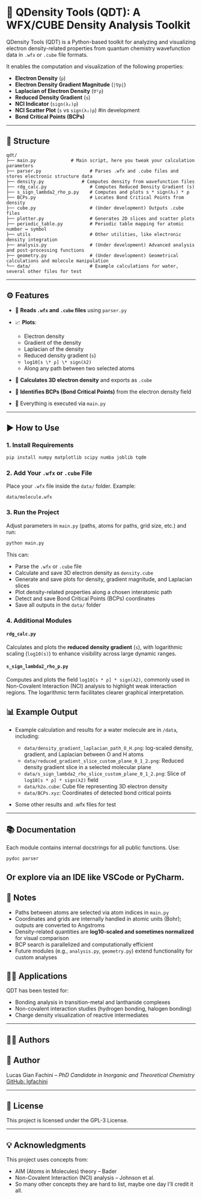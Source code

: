 
# 🧪 QDensity Tools (QDT): A WFX/CUBE Density Analysis Toolkit

QDensity Tools (QDT) is a Python-based toolkit for analyzing and visualizing electron density-related properties from quantum chemistry wavefunction data in `.wfx` or `.cube` file formats.

It enables the computation and visualization of the following properties:

- **Electron Density** (`ρ`)
- **Electron Density Gradient Magnitude** (`|∇ρ|`)
- **Laplacian of Electron Density** (`∇²ρ`)
- **Reduced Density Gradient** (`s`)
- **NCI Indicator** (`sign(λ₂)ρ`)
- **NCI Scatter Plot** (`s` vs `sign(λ₂)ρ`) #in development
- **Bond Critical Points (BCPs)**

---

## 📁 Structure

```
qdt/
├── main.py		        # Main script, here you tweak your calculation parameters
├── parser.py                  # Parses .wfx and .cube files and stores electronic structure data
├── density.py            	# Computes density from wavefunction files
├── rdg_calc.py                # Computes Reduced Density Gradient (s)
├── s_sign_lambda2_rho_p.py    # Computes and plots s * sign(λ₂) * ρ
├── BCPs.py                    # Locates Bond Critical Points from density
├── cube.py                    # (Under development) Outputs .cube files
├── plotter.py                 # Generates 2D slices and scatter plots
├── periodic_table.py          # Periodic table mapping for atomic number ↔ symbol
├── utils                      # Other utilities, like electronic density integration
├── analysis.py                # (Under development) Advanced analysis and post-processing functions
├── geometry.py                # (Under development) Geometrical calculations and molecule manipulation
└── data/                      # Example calculations for water, several other files for test

```

---

## ⚙️ Features

* 📄 **Reads `.wfx` and `.cube` files** using `parser.py`
* 📈 **Plots**:

  * Electron density
  * Gradient of the density
  * Laplacian of the density
  * Reduced density gradient (`s`)
  * `log10[s \* ρ] \* sign(λ2)`
  * Along any path between two selected atoms
* 🧊 **Calculates 3D electron density** and exports as `.cube`
* 🧠 **Identifies BCPs (Bond Critical Points)** from the electron density field
* 🚀 Everything is executed via `main.py`

---

## ▶️ How to Use

### 1. Install Requirements

```bash
pip install numpy matplotlib scipy numba joblib tqdm
```

### 2. Add Your `.wfx` or `.cube` File

Place your `.wfx` file inside the `data/` folder. Example:

```
data/molecule.wfx
```

### 3. Run the Project

Adjust parameters in `main.py` (paths, atoms for paths, grid size, etc.) and run:

```bash
python main.py
```

This can:

* Parse the `.wfx` or `.cube` file
* Calculate and save 3D electron density as `density.cube`
* Generate and save plots for density, gradient magnitude, and Laplacian slices
* Plot density-related properties along a chosen interatomic path
* Detect and save Bond Critical Points (BCPs) coordinates
* Save all outputs in the `data/` folder


### 4. Additional Modules

#### `rdg_calc.py`

Calculates and plots the **reduced density gradient** (`s`), with logarithmic scaling (`log10(s)`) to enhance visibility across large dynamic ranges.

#### `s_sign_lambda2_rho_p.py`

Computes and plots the field `log10[s * ρ] * sign(λ2)`, commonly used in Non-Covalent Interaction (NCI) analysis to highlight weak interaction regions. The logarithmic term facilitates clearer graphical interpretation.

## 📊 Example Output

* Example calculation and results for a water molecule are in `/data`, including:

  * `data/density_gradient_laplacian_path_O_H.png`: log-scaled density, gradient, and Laplacian between O and H atoms
  * `data/reduced_gradient_slice_custom_plane_0_1_2.png`: Reduced density gradient slice in a selected molecular plane
  * `data/s_sign_lambda2_rho_slice_custom_plane_0_1_2.png`: Slice of `log10[s * ρ] * sign(λ2)` field
  * `data/h2o.cube`: Cube file representing 3D electron density
  * `data/BCPs.xyz`: Coordinates of detected bond critical points
 * Some other results and .wfx files for test

---

## 📚 Documentation

Each module contains internal docstrings for all public functions. Use:

```bash
pydoc parser
```

Or explore via an IDE like VSCode or PyCharm.
---

## 📌 Notes

* Paths between atoms are selected via atom indices in `main.py`
* Coordinates and grids are internally handled in atomic units (Bohr); outputs are converted to Angstroms
* Density-related quantities are **log10-scaled and sometimes normalized** for visual comparison
* BCP search is parallelized and computationally efficient
* Future modules (e.g., `analysis.py`, `geometry.py`) extend functionality for custom analyses

## 👨‍🔬 Applications

QDT has been tested for:

- Bonding analysis in transition-metal and lanthanide complexes
- Non-covalent interaction studies (hydrogen bonding, halogen bonding)
- Charge density visualization of reactive intermediates

---

## 🧑‍💻 Authors
## 👤 Author

Lucas Gian Fachini – *PhD Candidate in Inorganic and Theoretical Chemistry*
[GitHub: lgfachini](https://github.com/lgfachini)

---

## 📄 License

This project is licensed under the GPL-3 License.

---

## 💡 Acknowledgments

This project uses concepts from:

- AIM (Atoms in Molecules) theory – Bader
- Non-Covalent Interaction (NCI) analysis – Johnson et al.
- So many other concepts they are hard to list, maybe one day I'll credit it all. 
